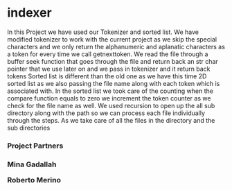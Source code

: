 # indexer

In this Project we have used our Tokenizer and sorted list. We have modified tokenizer to work with the current project as we skip the special characters and we only return the alphanumeric and aplanatic characters as a token for every time we call getnexttoken.
We read the file through a buffer seek function that goes through the file and return back an str char pointer that we use later on and we pass in tokenizer and it return back tokens
Sorted list is different than the old one as we have this time 2D sorted list as we also passing the file name along with each token which is associated with.
In the sorted list we took care of the counting when the compare function equals to zero we increment the token counter as we check for the file name as well.
We used recursion to open up the all sub directory along with the path so we can process each file individually through the steps. As we take care of all the files in the directory and the sub directories


<h3>Project Partners<h3>

<p>Mina Gadallah</p>
<p>Roberto Merino</p>
